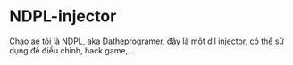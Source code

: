# NDPL-injector
Chạo ae tôi là NDPL, aka Datheprogramer, đây là một dll injector, có thể sử dụng để điều chỉnh, hack game,...
